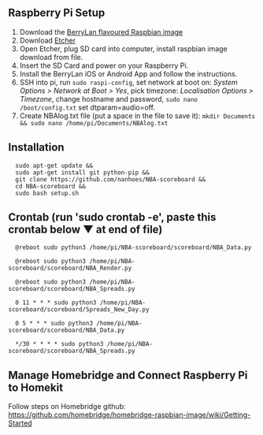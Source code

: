 ## Raspberry Pi Setup
1. Download the [BerryLan flavoured Raspbian image](https://downloads.nymea.io/images/berrylan/)
2. Download [Etcher](https://www.balena.io/etcher/)
3. Open Etcher, plug SD card into computer, install raspbian image download from file.
4. Insert the SD Card and power on your Raspberry Pi.
5. Install the BerryLan iOS or Android App and follow the instructions.
6. SSH into pi, run `sudo raspi-config`, set network at boot on: *System Options > Network at Boot > Yes*, pick timezone: *Localisation Options > Timezone*, change hostname and password, `sudo nano /boot/config.txt` set dtparam=audio=off.
7. Create NBAlog.txt file (put a space in the file to save it): `mkdir Documents && sudo nano /home/pi/Documents/NBAlog.txt`

## Installation
      sudo apt-get update &&
      sudo apt-get install git python-pip &&
      git clone https://github.com/nanhoes/NBA-scoreboard &&
      cd NBA-scoreboard &&
      sudo bash setup.sh
           
## Crontab (run 'sudo crontab -e', paste this crontab below ▼ at end of file)
      @reboot sudo python3 /home/pi/NBA-scoreboard/scoreboard/NBA_Data.py

      @reboot sudo python3 /home/pi/NBA-scoreboard/scoreboard/NBA_Render.py

      @reboot sudo python3 /home/pi/NBA-scoreboard/scoreboard/NBA_Spreads.py

      0 11 * * * sudo python3 /home/pi/NBA-scoreboard/scoreboard/Spreads_New_Day.py

      0 5 * * * sudo python3 /home/pi/NBA-scoreboard/scoreboard/NBA_Data.py

      */30 * * * * sudo python3 /home/pi/NBA-scoreboard/scoreboard/NBA_Spreads.py
      
      
## Manage Homebridge and Connect Raspberry Pi to Homekit
Follow steps on Homebridge github: https://github.com/homebridge/homebridge-raspbian-image/wiki/Getting-Started
